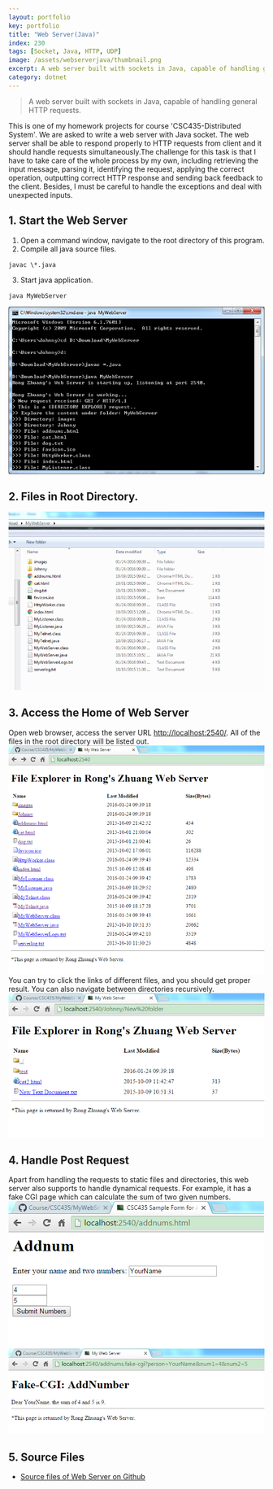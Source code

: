 ```yaml
---
layout: portfolio
key: portfolio
title: "Web Server(Java)"
index: 230
tags: [Socket, Java, HTTP, UDP]
image: /assets/webserverjava/thumbnail.png
excerpt: A web server built with sockets in Java, capable of handling general HTTP requests.
category: dotnet
---
```


> A web server built with sockets in Java, capable of handling general HTTP requests.

This is one of my homework projects for course 'CSC435-Distributed System'. We are asked to write a web server with Java socket. The web server shall be able to respond properly to HTTP requests from client and it should handle requests simultaneously.The challenge for this task is that I have to take care of the whole process by my own, including retrieving the input message, parsing it, identifying the request, applying the correct operation, outputting correct HTTP response and sending back feedback to the client. Besides, I must be careful to handle the exceptions and deal with unexpected inputs.  

## 1. Start the Web Server  
1) Open a command window, navigate to the root directory of this program.  
2) Compile all java source files.  
```
javac \*.java
```

3) Start java application.  
```
java MyWebServer
```

![startserver](/assets/webserverjava/startserver.png "startserver")
## 2. Files in Root Directory.  
![root](/assets/webserverjava/root.png "root")
## 3. Access the Home of Web Server
Open web browser, access the server URL [http://localhost:2540/](http://localhost:2540/). All of the files in the root directory will be listed out.  
![webserver](/assets/webserverjava/webserver.png "webserver")
You can try to click the links of different files, and you should get proper result. You can also navigate between directories recursively.  
![recursive](/assets/webserverjava/recursive.png "recursive")
## 4. Handle Post Request
Apart from handling the requests to static files and directories, this web server also supports to handle dynamical requests. For example, it has a fake CGI page which can calculate the sum of two given numbers.  
![cgi](/assets/webserverjava/cgi.png "cgi")  
![cgiresult](/assets/webserverjava/cgiresult.png "cgiresult")  

## 5. Source Files
* [Source files of Web Server on Github](https://github.com/jojozhuang/Portfolio/tree/master/WebServer)
